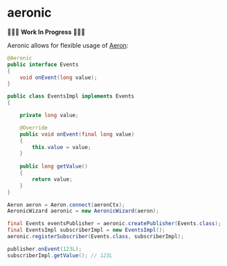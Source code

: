 # aeronic

🚧🚧🚧 **Work In Progress** 🚧🚧🚧

Aeronic allows for flexible usage of [Aeron](https://github.com/real-logic/simple-binary-encoding):

```java
@Aeronic
public interface Events
{
    void onEvent(long value);
}

public class EventsImpl implements Events
{

    private long value;

    @Override
    public void onEvent(final long value)
    {
        this.value = value;
    }
    
    public long getValue()
    {
        return value;
    }
}

Aeron aeron = Aeron.connect(aeronCtx);
AeronicWizard aeronic = new AeronicWizard(aeron);

final Events eventsPublisher = aeronic.createPublisher(Events.class);
final EventsImpl subscriberImpl = new EventsImpl();
aeronic.registerSubscriber(Events.class, subscriberImpl);

publisher.onEvent(123L);
subscriberImpl.getValue(); // 123L
```
